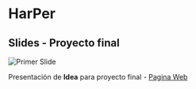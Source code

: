 # HarPer
## Slides - Proyecto final 

![Primer Slide](https://matias-dogliani.github.io/ideaPf/#/1)

Presentación de **Idea** para proyecto final - 
[Pagina Web](https://matias-dogliani.github.io/ideaPf/)
